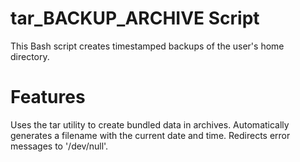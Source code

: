 # tar_BACKUP_ARCHIVE Script

This Bash script creates timestamped backups of the user's home directory.

# Features
Uses the tar utility to create bundled data in  archives.
Automatically generates a filename with the current date and time.
Redirects error messages to '/dev/null'.